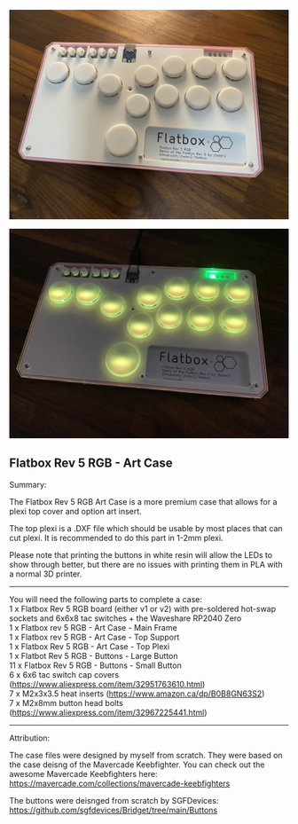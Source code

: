 ![Flatbox Rev 5 RGB - Art Case](https://github.com/TheTrainGoes/flatbox-rev5-rgb/blob/main/Flatbox%20rev%205%20RGB%20case%20-%20Art%20Case/Images/Flatbox%20rev%205%20RGB%20-%20Art%20Case.jpg?raw=true)

![Flatbox Rev 5 RGB - Art Case (illuminated)](https://github.com/TheTrainGoes/flatbox-rev5-rgb/blob/main/Flatbox%20rev%205%20RGB%20case%20-%20Art%20Case/Images/Flatbox%20rev%205%20RGB%20-%20Art%20Case%20(illuminated).jpg?raw=true)

Flatbox Rev 5 RGB - Art Case
---

Summary: 

The Flatbox Rev 5 RGB Art Case is a more premium case that allows for a plexi top cover and option art insert.  

The top plexi is a .DXF file which should be usable by most places that can cut plexi.  It is recommended to do this part in 1-2mm plexi.

Please note that printing the buttons in white resin will allow the LEDs to show through better, but there are no issues with printing them in PLA with a normal 3D printer.

---

You will need the following parts to complete a case:<br/>
1 x Flatbox Rev 5 RGB board (either v1 or v2) with pre-soldered hot-swap sockets and 6x6x8 tac switches + the Waveshare RP2040 Zero<br/>
1 x Flatbox rev 5 RGB - Art Case - Main Frame<br/>
1 x Flatbox rev 5 RGB - Art Case - Top Support<br/>
1 x Flatbox Rev 5 RGB - Art Case - Top Plexi<br/>
1 x Flatbot Rev 5 RGB - Buttons - Large Button<br/>
11 x Flatbox Rev 5 RGB - Buttons - Small Button<br/>
6 x 6x6 tac switch cap covers (https://www.aliexpress.com/item/32951763610.html)<br/>
7 x M2x3x3.5 heat inserts (https://www.amazon.ca/dp/B0B8GN63S2)<br/>
7 x M2x8mm button head bolts (https://www.aliexpress.com/item/32967225441.html)<br/>

---

Attribution:

The case files were designed by myself from scratch.  They were based on the case deisng of the Mavercade Keebfighter.  You can check out the awesome Mavercade Keebfighters here: https://mavercade.com/collections/mavercade-keebfighters

The buttons were deisnged from scratch by SGFDevices: https://github.com/sgfdevices/Bridget/tree/main/Buttons
